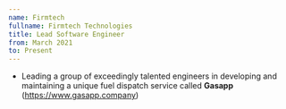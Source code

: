```yaml
---
name: Firmtech
fullname: Firmtech Technologies
title: Lead Software Engineer
from: March 2021
to: Present
---
```


- Leading a group of exceedingly talented engineers in developing and maintaining a unique fuel dispatch service called <b> Gasapp </b> (https://www.gasapp.company)
